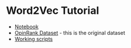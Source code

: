 # Word2Vec Tutorial

- [Notebook](Word2Vec.ipynb)
- [OpinRank Dataset](reviews_data.txt.gz) - this is the original dataset
- [Working scripts](scripts/)
